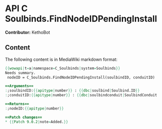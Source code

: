 # API C Soulbinds.FindNodeIDPendingInstall

**Contributor:** KethoBot

## Content

The following content is in MediaWiki markdown format:

```mediawiki
{{wowapi|t=a|namespace=C_Soulbinds|system=Soulbinds}}
Needs summary.
 nodeID = C_Soulbinds.FindNodeIDPendingInstall(soulbindID, conduitID)

==Arguments==
:;soulbindID:{{apitype|number}} : {{dbc|soulbind|Soulbind.ID}}
:;conduitID:{{apitype|number}} : {{dbc|soulbindconduit|SoulbindConduit.ID}}

==Returns==
:;nodeID:{{apitype|number}}

==Patch changes==
* {{Patch 9.0.2|note=Added.}}
```